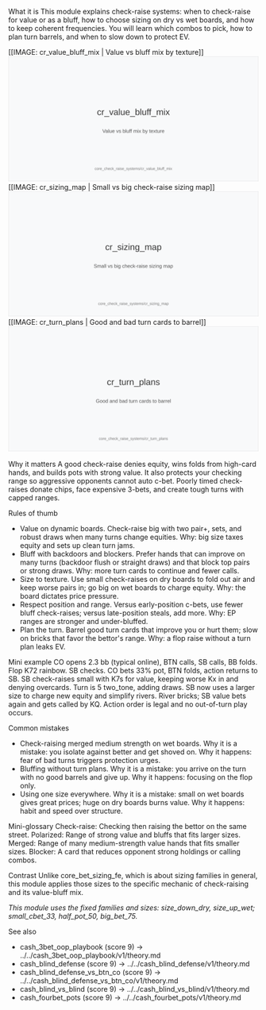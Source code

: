 
What it is
This module explains check-raise systems: when to check-raise for value or as a bluff, how to choose sizing on dry vs wet boards, and how to keep coherent frequencies. You will learn which combos to pick, how to plan turn barrels, and when to slow down to protect EV.

[[IMAGE: cr_value_bluff_mix | Value vs bluff mix by texture]]
![Value vs bluff mix by texture](images/cr_value_bluff_mix.svg)
[[IMAGE: cr_sizing_map | Small vs big check-raise sizing map]]
![Small vs big check-raise sizing map](images/cr_sizing_map.svg)
[[IMAGE: cr_turn_plans | Good and bad turn cards to barrel]]
![Good and bad turn cards to barrel](images/cr_turn_plans.svg)

Why it matters
A good check-raise denies equity, wins folds from high-card hands, and builds pots with strong value. It also protects your checking range so aggressive opponents cannot auto c-bet. Poorly timed check-raises donate chips, face expensive 3-bets, and create tough turns with capped ranges.

Rules of thumb
- Value on dynamic boards. Check-raise big with two pair+, sets, and robust draws when many turns change equities. Why: big size taxes equity and sets up clean turn jams.
- Bluff with backdoors and blockers. Prefer hands that can improve on many turns (backdoor flush or straight draws) and that block top pairs or strong draws. Why: more turn cards to continue and fewer calls.
- Size to texture. Use small check-raises on dry boards to fold out air and keep worse pairs in; go big on wet boards to charge equity. Why: the board dictates price pressure.
- Respect position and range. Versus early-position c-bets, use fewer bluff check-raises; versus late-position steals, add more. Why: EP ranges are stronger and under-bluffed.
- Plan the turn. Barrel good turn cards that improve you or hurt them; slow on bricks that favor the bettor's range. Why: a flop raise without a turn plan leaks EV.

Mini example
CO opens 2.3 bb (typical online), BTN calls, SB calls, BB folds. Flop K72 rainbow. SB checks. CO bets 33% pot, BTN folds, action returns to SB. SB check-raises small with K7s for value, keeping worse Kx in and denying overcards. Turn is 5 two_tone, adding draws. SB now uses a larger size to charge new equity and simplify rivers. River bricks; SB value bets again and gets called by KQ. Action order is legal and no out-of-turn play occurs.

Common mistakes
- Check-raising merged medium strength on wet boards. Why it is a mistake: you isolate against better and get shoved on. Why it happens: fear of bad turns triggers protection urges.
- Bluffing without turn plans. Why it is a mistake: you arrive on the turn with no good barrels and give up. Why it happens: focusing on the flop only.
- Using one size everywhere. Why it is a mistake: small on wet boards gives great prices; huge on dry boards burns value. Why it happens: habit and speed over structure.

Mini-glossary
Check-raise: Checking then raising the bettor on the same street.
Polarized: Range of strong value and bluffs that fits larger sizes.
Merged: Range of many medium-strength value hands that fits smaller sizes.
Blocker: A card that reduces opponent strong holdings or calling combos.

Contrast
Unlike core_bet_sizing_fe, which is about sizing families in general, this module applies those sizes to the specific mechanic of check-raising and its value-bluff mix.

_This module uses the fixed families and sizes: size_down_dry, size_up_wet; small_cbet_33, half_pot_50, big_bet_75._

See also
- cash_3bet_oop_playbook (score 9) → ../../cash_3bet_oop_playbook/v1/theory.md
- cash_blind_defense (score 9) → ../../cash_blind_defense/v1/theory.md
- cash_blind_defense_vs_btn_co (score 9) → ../../cash_blind_defense_vs_btn_co/v1/theory.md
- cash_blind_vs_blind (score 9) → ../../cash_blind_vs_blind/v1/theory.md
- cash_fourbet_pots (score 9) → ../../cash_fourbet_pots/v1/theory.md